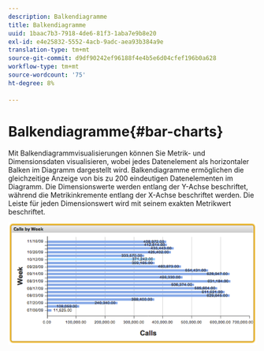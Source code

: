 ```yaml
---
description: Balkendiagramme
title: Balkendiagramme
uuid: 1baac7b3-7918-4de6-81f3-1aba7e9b8e20
exl-id: e4e25832-5552-4acb-9adc-aea93b384a9e
translation-type: tm+mt
source-git-commit: d9df90242ef96188f4e4b5e6d04cfef196b0a628
workflow-type: tm+mt
source-wordcount: '75'
ht-degree: 8%

---
```


# Balkendiagramme{#bar-charts}

Mit Balkendiagrammvisualisierungen können Sie Metrik- und Dimensionsdaten visualisieren, wobei jedes Datenelement als horizontaler Balken im Diagramm dargestellt wird. Balkendiagramme ermöglichen die gleichzeitige Anzeige von bis zu 200 eindeutigen Datenelementen im Diagramm. Die Dimensionswerte werden entlang der Y-Achse beschriftet, während die Metrikinkremente entlang der X-Achse beschriftet werden. Die Leiste für jeden Dimensionswert wird mit seinem exakten Metrikwert beschriftet.

![](assets/bar_chart.png)

